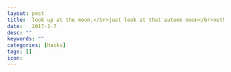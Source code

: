 ```yaml
---
layout: post
title:  look up at the moon,</br>just look at that autumn moon</br>nothing else to say
date:   2017-1-7
desc: ""
keywords: ""
categories: [Haiku]
tags: []
icon:
---
```


